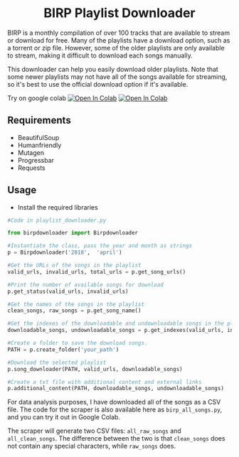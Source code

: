 # <div  align="center"> BIRP Playlist Downloader</div>

BIRP is a monthly compilation of over 100 tracks that are available to stream or download for free. Many of the playlists have a download option, such as a torrent or zip file. However, some of the older playlists are only available to stream, making it difficult to download each songs manually.

This downloader can help you easily download older playlists. Note that some newer playlists may not have all of the songs available for streaming, so it's best to use the official download option if it's available.

Try on google colab
 [![Open In Colab](https://colab.research.google.com/assets/colab-badge.svg)](https://colab.research.google.com/drive/1z0-5bqUPRCSIWU6oB3xpy5nZw92-5X5D?usp=sharing) 
 [![Open In Colab](https://colab.research.google.com/assets/colab-badge.svg)](https://colab.research.google.com/drive/17QHVXsrQUdjAQVX-_ffprfgoxYZrwhKw?usp=share_link) 

## Requirements

- BeautifulSoup
- Humanfriendly
- Mutagen
- Progressbar
- Requests

  
  

## Usage

* Install the required libraries

```python
#Code in playlist_downloader.py

from birpdownloader import Birpdownloader

#Instantiate the class, pass the year and month as strings
p = Birpdownloader('2018',  'april')

#Get the URLs of the songs in the playlist
valid_urls, invalid_urls, total_urls = p.get_song_urls()

#Print the number of available songs for download
p.get_status(valid_urls, invalid_urls)

#Get the names of the songs in the playlist
clean_songs, raw_songs = p.get_song_name()

#Get the indexes of the downloadable and undownloadable songs in the playlist
downloadable_songs, undownloadable_songs = p.get_indexes(valid_urls, invalid_urls, total_urls, clean_songs, raw_songs)

#Create a folder to save the download songs.
PATH = p.create_folder('your_path')

#Download the selected playlist
p.song_downloader(PATH, valid_urls, downloadable_songs)

#Create a txt file with additional content and external links
p.additional_content(PATH, downloadable_songs, undownloadable_songs)

```

For data analysis purposes, I have downloaded all of the songs as a CSV file. The code for the scraper is also available here as `birp_all_songs.py`, and you can try it out in Google Colab.

The scraper will generate two CSV files: `all_raw_songs` and `all_clean_songs`. The difference between the two is that `clean_songs` does not contain any special characters, while `raw_songs` does.
